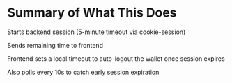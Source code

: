 # Summary of What This Does
Starts backend session (5-minute timeout via cookie-session)

Sends remaining time to frontend

Frontend sets a local timeout to auto-logout the wallet once session expires

Also polls every 10s to catch early session expiration
